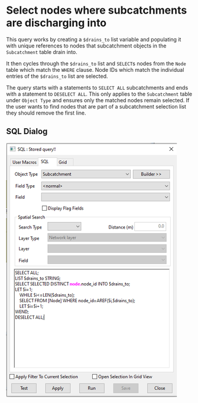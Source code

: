 # Select nodes where subcatchments are discharging into
This query works by creating a `$drains_to` list variable and populating it with unique references to nodes that subcatchment objects in the `Subcatchment` table drain into.

It then cycles through the `$drains_to` list and `SELECT`s nodes from the  `Node` table which match the `WHERE` clause. Node IDs which match the individual entries of the `$drains_to` list are selected.

The query starts with a statements to `SELECT ALL` subcatchments and ends with a statement to `DESELECT ALL`. This only applies to the `Subcatchment` table under `Object Type` and ensures only the matched nodes remain selected. If the user wants to find nodes that are part of a subcatchment selection list they should remove the first line.

## SQL Dialog
![](img001.png)
